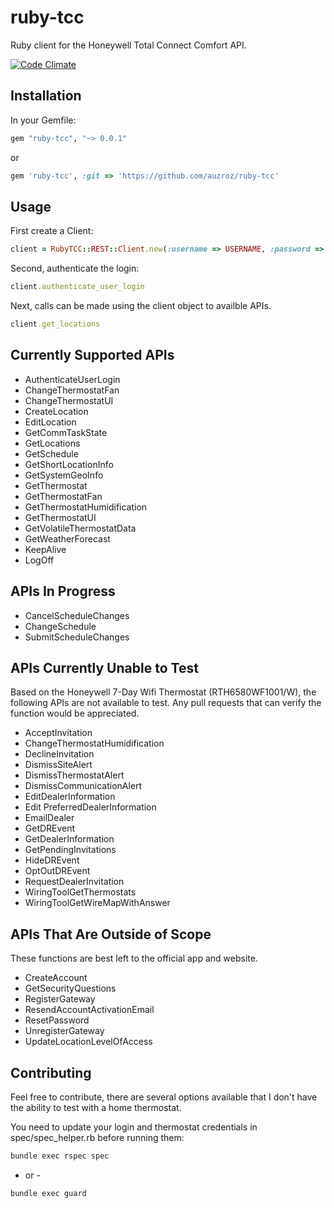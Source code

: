 ruby-tcc
================

Ruby client for the Honeywell Total Connect Comfort API.

[![Code Climate](https://codeclimate.com/github/auzroz/ruby-tcc/badges/gpa.svg)](https://codeclimate.com/github/auzroz/ruby-tcc)
## Installation

In your Gemfile:

```ruby
gem "ruby-tcc", "~> 0.0.1"
```

or

```ruby
gem 'ruby-tcc', :git => 'https://github.com/auzroz/ruby-tcc'
```

## Usage
First create a Client: 
```ruby
client = RubyTCC::REST::Client.new(:username => USERNAME, :password => PASSWORD)
```
Second, authenticate the login:
```ruby
client.authenticate_user_login
```
Next, calls can be made using the client object to availble APIs.

```ruby
client.get_locations
```

## Currently Supported APIs
* AuthenticateUserLogin
* ChangeThermostatFan
* ChangeThermostatUI
* CreateLocation
* EditLocation
* GetCommTaskState
* GetLocations
* GetSchedule
* GetShortLocationInfo
* GetSystemGeoInfo
* GetThermostat
* GetThermostatFan
* GetThermostatHumidification
* GetThermostatUI
* GetVolatileThermostatData
* GetWeatherForecast
* KeepAlive
* LogOff

## APIs In Progress
* CancelScheduleChanges
* ChangeSchedule
* SubmitScheduleChanges

## APIs Currently Unable to Test 

Based on the Honeywell 7-Day Wifi Thermostat (RTH6580WF1001/W), the following APIs are not available to test. Any pull requests that can verify the function would be appreciated.

* AcceptInvitation
* ChangeThermostatHumidification
* DeclineInvitation
* DismissSiteAlert
* DismissThermostatAlert
* DismissCommunicationAlert
* EditDealerInformation
* Edit PreferredDealerInformation
* EmailDealer
* GetDREvent
* GetDealerInformation
* GetPendingInvitations
* HideDREvent
* OptOutDREvent
* RequestDealerInvitation
* WiringToolGetThermostats
* WiringToolGetWireMapWithAnswer

## APIs That Are Outside of Scope

These functions are best left to the official app and website.

* CreateAccount
* GetSecurityQuestions
* RegisterGateway
* ResendAccountActivationEmail
* ResetPassword
* UnregisterGateway
* UpdateLocationLevelOfAccess

## Contributing

Feel free to contribute, there are several options available that I don't have the ability to test with a home thermostat.

You need to update your login and thermostat credentials in spec/spec_helper.rb before running them:

```bash
bundle exec rspec spec
```
- or -
```bash
bundle exec guard
```